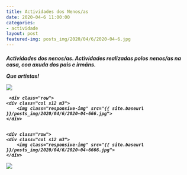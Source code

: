 ```yaml
---
title: Actividades dos Nenos/as
date: 2020-04-6 11:00:00
categories:
- actividade
layout: post
featured-img: posts_img/2020/04/6/2020-04-6.jpg
---
```

 <h5 class="center header text_h2">
Actividades dos nenos/as.
Actividades realizadas polos nenos/as na casa, coa axuda dos pais e irmáns.

Que artistas!

 <!--more-->

<div class="row">
    <div class="col s12 m3">
		<img class="responsive-img" src="{{ site.baseurl }}/posts_img/2020/04/6/2020-04-66.jpg">
	</div>
	
	 <div class="row">
    <div class="col s12 m3">
		<img class="responsive-img" src="{{ site.baseurl }}/posts_img/2020/04/6/2020-04-666.jpg">
	</div>
	
	
	<div class="row">
    <div class="col s12 m3">
		<img class="responsive-img" src="{{ site.baseurl }}/posts_img/2020/04/6/2020-04-6666.jpg">
	</div>
	
	
 
 <div class="row">
    <div class="col s12 m3">
		<img class="responsive-img" src="{{ site.baseurl }}/posts_img/2020/04/6/2020-04-66666.jpg">
	</div>
	

